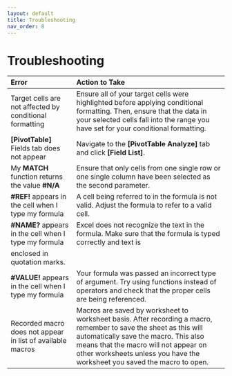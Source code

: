 ```yaml
---
layout: default
title: Troubleshooting
nav_order: 8
---
```

# Troubleshooting

| Error                       | Action to Take  |
|:----------------------------|:----------------|
| Target cells are not affected by conditional formatting | Ensure all of your target cells were highlighted before applying conditional formatting. Then, ensure that the data in your selected cells fall into the range you have set for your conditional formatting. |
| **[PivotTable]** Fields tab does not appear | Navigate to the **[PivotTable Analyze]** tab and click **[Field List]**. |
| My **MATCH** function returns the value **#N/A** | Ensure that only cells from one single row or one single column have been selected as the second parameter. |
| **#REF!** appears in the cell when I type my formula | A cell being referred to in the formula is not valid. Adjust the formula to refer to a valid cell. |
| **#NAME?** appears in the cell when I type my formula | Excel does not recognize the text in the formula. Make sure that the formula is typed correctly and text is
enclosed in quotation marks. |
| **#VALUE!** appears in the cell when I type my formula | Your formula was passed an incorrect type of argument. Try using functions instead of operators and check that the proper cells are being referenced. |
| Recorded macro does not appear in list of available macros | Macros are saved by worksheet to worksheet basis. After recording a macro, remember to save the sheet as this will automatically save the macro. This also means that the macro will not appear on other worksheets unless you have the worksheet you saved the macro to open.
